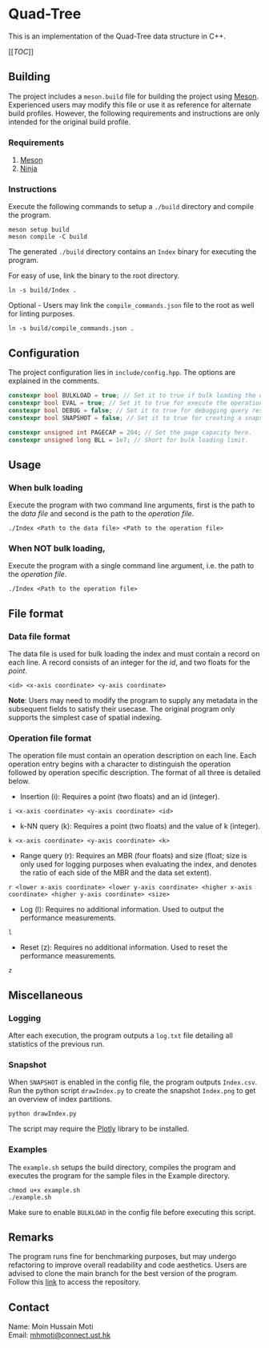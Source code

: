 # Quad-Tree

This is an implementation of the Quad-Tree data structure in C++.

[[_TOC_]]

## Building

The project includes a `meson.build` file for building the project using [Meson](https://mesonbuild.com). Experienced users may modify this file or use it as reference for alternate build profiles. However, the following requirements and instructions are only intended for the original build profile.

### Requirements

1. [Meson](https://mesonbuild.com/Getting-meson.html)
2. [Ninja](https://ninja-build.org/)

### Instructions

Execute the following commands to setup a `./build` directory and compile the program.
```
meson setup build
meson compile -C build
```
The generated `./build` directory contains an `Index` binary for executing the program.

For easy of use, link the binary to the root directory.
```
ln -s build/Index .
```

Optional - Users may link the `compile_commands.json` file to the root as well for linting purposes.
```
ln -s build/compile_commands.json .
```

## Configuration

The project configuration lies in `include/config.hpp`. The options are explained in the comments.
```cpp
constexpr bool BULKLOAD = true; // Set it to true if bulk loading the data set, and false otherwise.
constexpr bool EVAL = true; // Set it to true for execute the operation file.
constexpr bool DEBUG = false; // Set it to true for debugging query results.
constexpr bool SNAPSHOT = false; // Set it to true for creating a snapshot of the index.

constexpr unsigned int PAGECAP = 204; // Set the page capacity here.
constexpr unsigned long BLL = 1e7; // Short for bulk loading limit.
```

## Usage

### When bulk loading
Execute the program with two command line arguments, first is the path to the *data file* and second is the path to the *operation file*.
```
./Index <Path to the data file> <Path to the operation file>
```
### When NOT bulk loading,
Execute the program with a single command line argument, i.e. the path to the *operation file*.
```
./Index <Path to the operation file>
```

## File format

### Data file format

The data file is used for bulk loading the index and must contain a record on each line. A record consists of an integer for the *id*, and two floats for the *point*.
```
<id> <x-axis coordinate> <y-axis coordinate>
```
**Note**: Users may need to modify the program to supply any metadata in the subsequent fields to satisfy their usecase. The original program only supports the simplest case of spatial indexing.

### Operation file format

The operation file must contain an operation description on each line. Each operation entry begins with a character to distinguish the operation followed by operation specific description.
The format of all three is detailed below.
- Insertion (i): Requires a point (two floats) and an id (integer).
```
i <x-axis coordinate> <y-axis coordinate> <id>
```
- k-NN query (k): Requires a point (two floats) and the value of k (integer).
```
k <x-axis coordinate> <y-axis coordinate> <k>
```
- Range query (r): Requires an MBR (four floats) and size (float; size is only used for logging purposes when evaluating the index, and denotes the ratio of each side of the MBR and the data set extent).
```
r <lower x-axis coordinate> <lower y-axis coordinate> <higher x-axis coordinate> <higher y-axis coordinate> <size>
```
- Log (l): Requires no additional information. Used to output the performance measurements.
```
l
```
- Reset (z): Requires no additional information. Used to reset the performance measurements.
```
z
```

## Miscellaneous

### Logging

After each execution, the program outputs a `log.txt` file detailing all statistics of the previous run.

### Snapshot

When `SNAPSHOT` is enabled in the config file, the program outputs `Index.csv`. Run the python script `drawIndex.py` to create the snapshot `Index.png` to get an overview of index partitions.
```
python drawIndex.py
```
The script may require the [Plotly](https://plotly.com/python/getting-started/) library to be installed.

### Examples

The `example.sh` setups the build directory, compiles the program and executes the program for the sample files in the Example directory.
```
chmod u+x example.sh
./example.sh
```
Make sure to enable `BULKLOAD` in the config file before executing this script.

## Remarks

The program runs fine for benchmarking purposes, but may undergo refactoring to improve overall readability and code aesthetics. Users are advised to clone the main branch for the best version of the program. Follow this [link](https://gitlab.com/moinmoti/quadtree) to access the repository.

## Contact

Name: Moin Hussain Moti\
Email: mhmoti@connect.ust.hk
